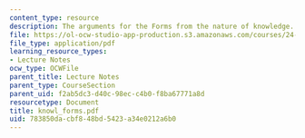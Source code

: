 ```yaml
---
content_type: resource
description: The arguments for the Forms from the nature of knowledge.
file: https://ol-ocw-studio-app-production.s3.amazonaws.com/courses/24-200-ancient-philosophy-fall-2004/783850dacbf848bd5423a34e0212a6b0_knowl_forms.pdf
file_type: application/pdf
learning_resource_types:
- Lecture Notes
ocw_type: OCWFile
parent_title: Lecture Notes
parent_type: CourseSection
parent_uid: f2ab5dc3-d40c-98ec-c4b0-f8ba67771a8d
resourcetype: Document
title: knowl_forms.pdf
uid: 783850da-cbf8-48bd-5423-a34e0212a6b0
---
```

